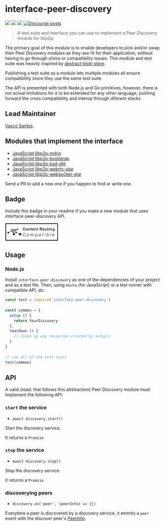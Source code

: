interface-peer-discovery
========================

[![](https://img.shields.io/badge/made%20by-Protocol%20Labs-blue.svg?style=flat-square)](http://protocol.ai)
[![](https://img.shields.io/badge/project-libp2p-yellow.svg?style=flat-square)](http://libp2p.io/)
[![](https://img.shields.io/badge/freenode-%23libp2p-yellow.svg?style=flat-square)](http://webchat.freenode.net/?channels=%23libp2p)
[![Discourse posts](https://img.shields.io/discourse/https/discuss.libp2p.io/posts.svg)](https://discuss.libp2p.io)

> A test suite and interface you can use to implement a Peer Discovery module for libp2p.

The primary goal of this module is to enable developers to pick and/or swap their Peer Discovery modules as they see fit for their application, without having to go through shims or compatibility issues. This module and test suite was heavily inspired by [abstract-blob-store](https://github.com/maxogden/abstract-blob-store).

Publishing a test suite as a module lets multiple modules all ensure compatibility since they use the same test suite.

The API is presented with both Node.js and Go primitives, however, there is not actual limitations for it to be extended for any other language, pushing forward the cross compatibility and interop through diferent stacks.

## Lead Maintainer

[Vasco Santos](https://github.com/vasco-santos).

## Modules that implement the interface

- [JavaScript libp2p-mdns](https://github.com/libp2p/js-libp2p-mdns)
- [JavaScript libp2p-bootstrap](https://github.com/libp2p/js-libp2p-bootstrap)
- [JavaScript libp2p-kad-dht](https://github.com/libp2p/js-libp2p-kad-dht)
- [JavaScript libp2p-webrtc-star](https://github.com/libp2p/js-libp2p-webrtc-star)
- [JavaScript libp2p-websocket-star](https://github.com/libp2p/js-libp2p-websocket-star)

Send a PR to add a new one if you happen to find or write one.

## Badge

Include this badge in your readme if you make a new module that uses interface-peer-discovery API.

![](/img/badge.png)

## Usage

### Node.js

Install `interface-peer-discovery` as one of the dependencies of your project and as a test file. Then, using `mocha` (for JavaScript) or a test runner with compatible API, do:

```js
const test = require('interface-peer-discovery')

const common = {
  setup () {
    return YourDiscovery
  },
  teardown () {
    // Clean up any resources created by setup()
  }
}

// use all of the test suits
test(common)
```

## API

A valid (read: that follows this abstraction) Peer Discovery module must implement the following API:

### `start` the service

- `await discovery.start()`

Start the discovery service.

It returns a `Promise`

### `stop` the service

- `await discovery.stop()`

Stop the discovery service.

It returns a `Promise`

### discoverying peers

- `discovery.on('peer', (peerInfo) => {})`

Everytime a peer is discovered by a discovery service, it emmits a `peer` event with the discover peer's [PeerInfo](https://github.com/libp2p/js-peer-info).
